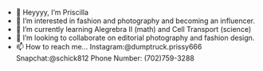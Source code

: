 - 👋 Heyyyy, I’m Priscilla
- 👀 I’m interested in fashion and photography and becoming an influencer.
- 🌱 I’m currently learning Alegrebra II (math) and Cell Transport (science)
- 💞️ I’m looking to collaborate on editorial photography and fashion design.
- 📫 How to reach me...
Instagram:@dumptruck.prissy666   Snapchat:@schick812   Phone Number: (702)759-3288 
<!---
lilithsdaughter666/lilithsdaughter666 is a ✨ special ✨ repository because its `README.md` (this file) appears on your GitHub profile.
You can click the Preview link to take a look at your changes.
--->
